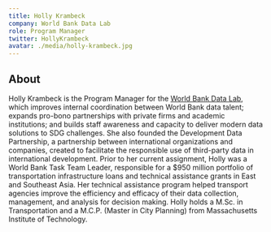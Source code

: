 ```yaml
---
title: Holly Krambeck
company: World Bank Data Lab
role: Program Manager
twitter: HollyKrambeck
avatar: ./media/holly-krambeck.jpg
---
```

## About

Holly Krambeck is the Program Manager for the [World Bank Data Lab](https://wbdatalab.org/), which improves internal coordination between World Bank data talent; expands pro-bono partnerships with private firms and academic institutions; and builds staff awareness and capacity to deliver modern data solutions to SDG challenges. She also founded the Development Data Partnership, a partnership between international organizations and companies, created to facilitate the responsible use of third-party data in international development. Prior to her current assignment, Holly was a World Bank Task Team Leader, responsible for a $950 million portfolio of transportation infrastructure loans and technical assistance grants in East and Southeast Asia. Her technical assistance program helped transport agencies improve the efficiency and efficacy of their data collection, management, and analysis for decision making. Holly holds a M.Sc. in Transportation and a M.C.P. (Master in City Planning) from Massachusetts Institute of Technology.